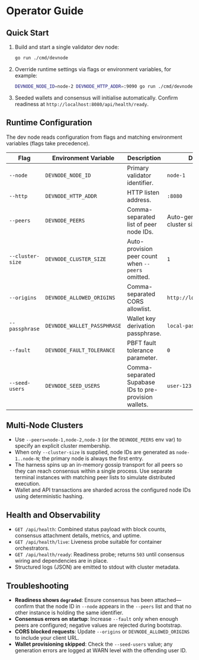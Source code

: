 # Operator Guide

## Quick Start

1. Build and start a single validator dev node:
   ```bash
   go run ./cmd/devnode
   ```
2. Override runtime settings via flags or environment variables, for example:
   ```bash
   DEVNODE_NODE_ID=node-2 DEVNODE_HTTP_ADDR=:9090 go run ./cmd/devnode --cluster-size=3
   ```
3. Seeded wallets and consensus will initialise automatically. Confirm readiness at `http://localhost:8080/api/health/ready`.

## Runtime Configuration

The dev node reads configuration from flags and matching environment variables (flags take precedence).

| Flag | Environment Variable | Description | Default |
|------|----------------------|-------------|---------|
| `--node` | `DEVNODE_NODE_ID` | Primary validator identifier. | `node-1` |
| `--http` | `DEVNODE_HTTP_ADDR` | HTTP listen address. | `:8080` |
| `--peers` | `DEVNODE_PEERS` | Comma-separated list of peer node IDs. | Auto-generated from cluster size |
| `--cluster-size` | `DEVNODE_CLUSTER_SIZE` | Auto-provision peer count when `--peers` omitted. | `1` |
| `--origins` | `DEVNODE_ALLOWED_ORIGINS` | Comma-separated CORS allowlist. | `http://localhost:3000` |
| `--passphrase` | `DEVNODE_WALLET_PASSPHRASE` | Wallet key derivation passphrase. | `local-passphrase` |
| `--fault` | `DEVNODE_FAULT_TOLERANCE` | PBFT fault tolerance parameter. | `0` |
| `--seed-users` | `DEVNODE_SEED_USERS` | Comma-separated Supabase IDs to pre-provision wallets. | `user-123` |

## Multi-Node Clusters

- Use `--peers=node-1,node-2,node-3` (or the `DEVNODE_PEERS` env var) to specify an explicit cluster membership.
- When only `--cluster-size` is supplied, node IDs are generated as `node-1..node-N`; the primary node is always the first entry.
- The harness spins up an in-memory gossip transport for all peers so they can reach consensus within a single process. Use separate terminal instances with matching peer lists to simulate distributed execution.
- Wallet and API transactions are sharded across the configured node IDs using deterministic hashing.

## Health and Observability

- `GET /api/health`: Combined status payload with block counts, consensus attachment details, metrics, and uptime.
- `GET /api/health/live`: Liveness probe suitable for container orchestrators.
- `GET /api/health/ready`: Readiness probe; returns `503` until consensus wiring and dependencies are in place.
- Structured logs (JSON) are emitted to stdout with cluster metadata.

## Troubleshooting

- **Readiness shows `degraded`**: Ensure consensus has been attached—confirm that the node ID in `--node` appears in the `--peers` list and that no other instance is holding the same identifier.
- **Consensus errors on startup**: Increase `--fault` only when enough peers are configured; negative values are rejected during bootstrap.
- **CORS blocked requests**: Update `--origins` or `DEVNODE_ALLOWED_ORIGINS` to include your client URL.
- **Wallet provisioning skipped**: Check the `--seed-users` value; any generation errors are logged at WARN level with the offending user ID.
